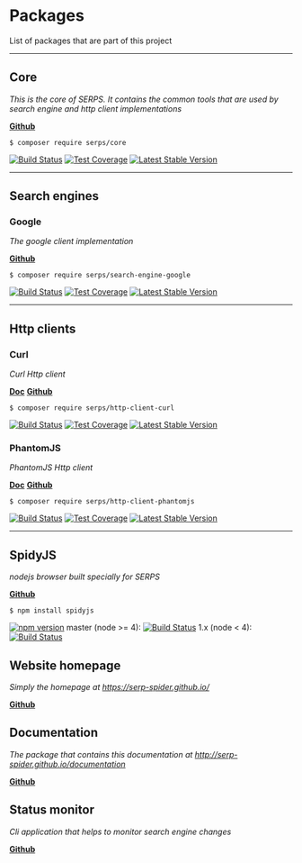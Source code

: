 Packages
========

List of packages that are part of this project

---

## Core

*This is the core of SERPS. It contains the common tools that are used by search engine and http client implementations*
 
[**<i class="fa fa-github-alt"></i> Github**](https://github.com/serp-spider/core)

``$ composer require serps/core``

[<img class="frameless-image" alt="Build Status" src="https://travis-ci.org/serp-spider/core.svg?branch=master"/>](https://travis-ci.org/serp-spider/core)
[<img class="frameless-image" alt="Test Coverage" src="https://codeclimate.com/github/serp-spider/core/badges/coverage.svg" />](https://codeclimate.com/github/serp-spider/core/coverage)
[<img class="frameless-image" alt="Latest Stable Version" src="https://poser.pugx.org/serps/core/version" />](https://packagist.org/packages/serps/core)


---

## Search engines

### Google

*The google client implementation*

[**<i class="fa fa-github-alt"></i> Github**](https://github.com/serp-spider/search-engine-google)

``$ composer require serps/search-engine-google``

[<img class="frameless-image" alt="Build Status" src="https://travis-ci.org/serp-spider/search-engine-google.svg?branch=master"/>](https://travis-ci.org/serp-spider/search-engine-google)
[<img class="frameless-image" alt="Test Coverage" src="https://codeclimate.com/github/serp-spider/search-engine-google/badges/coverage.svg" />](https://codeclimate.com/github/serp-spider/search-engine-google/coverage)
[<img class="frameless-image" alt="Latest Stable Version" src="https://poser.pugx.org/serps/search-engine-google/version" />](https://packagist.org/packages/serps/search-engine-google)

---

## Http clients

### Curl

*Curl Http client*


[**<i class="fa fa-book"></i> Doc**](/http-client/curl.md)
[**<i class="fa fa-github-alt"></i> Github**](https://github.com/serp-spider/http-client-curl)

``$ composer require serps/http-client-curl``

[<img class="frameless-image" alt="Build Status" src="https://travis-ci.org/serp-spider/http-client-curl.svg?branch=master"/>](https://travis-ci.org/serp-spider/http-client-curl)
[<img class="frameless-image" alt="Test Coverage" src="https://codeclimate.com/github/serp-spider/http-client-curl/badges/coverage.svg" />](https://codeclimate.com/github/serp-spider/http-client-curl/coverage)
[<img class="frameless-image" alt="Latest Stable Version" src="https://poser.pugx.org/serps/http-client-curl/version" />](https://packagist.org/packages/serps/http-client-curl)

### PhantomJS

*PhantomJS Http client*

[**<i class="fa fa-book"></i> Doc**](/http-client/phantomJS.md)
[**<i class="fa fa-github-alt"></i> Github**](https://github.com/serp-spider/http-client-phantomjs)

``$ composer require serps/http-client-phantomjs``


[<img class="frameless-image" alt="Build Status" src="https://travis-ci.org/serp-spider/http-client-phantomjs.svg?branch=master"/>](https://travis-ci.org/serp-spider/http-client-phantomjs)
[<img class="frameless-image" alt="Test Coverage" src="https://codeclimate.com/github/serp-spider/http-client-phantomjs/badges/coverage.svg" />](https://codeclimate.com/github/serp-spider/http-client-phantomjs/coverage)
[<img class="frameless-image" alt="Latest Stable Version" src="https://poser.pugx.org/serps/http-client-phantomjs/version" />](https://packagist.org/packages/serps/http-client-phantomjs)


---


## SpidyJS

*nodejs browser built specially for SERPS*

[**<i class="fa fa-github-alt"></i> Github**](https://github.com/serp-spider/spidyjs)

``$ npm install spidyjs``


[<img class="frameless-image" alt="npm version" src="https://badge.fury.io/js/spidy.svg"/>](https://badge.fury.io/js/spidy)
master (node >= 4):
[<img class="frameless-image" alt="Build Status" src="https://travis-ci.org/serp-spider/spidyjs.svg?branch=master"/>](https://travis-ci.org/serp-spider/spidyjs)
1.x (node < 4):
[<img class="frameless-image" alt="Build Status" src="https://travis-ci.org/serp-spider/spidyjs.svg?branch=1.x"/>](https://travis-ci.org/serp-spider/spidyjs)

## Website homepage

*Simply the homepage at https://serp-spider.github.io/*

[**<i class="fa fa-github-alt"></i> Github**](https://github.com/serp-spider/serp-spider.github.io)


## Documentation

*The package that contains this documentation at http://serp-spider.github.io/documentation*

[**<i class="fa fa-github-alt"></i> Github**](https://github.com/serp-spider/documentation)


## Status monitor

*Cli application that helps to monitor search engine changes*

[**<i class="fa fa-github-alt"></i> Github**](https://github.com/serp-spider/status-monitor)
